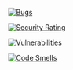 [![Bugs](https://sonarcloud.io/api/project_badges/measure?project=BartoszMa_po_lab6&metric=bugs)](https://sonarcloud.io/summary/new_code?id=BartoszMa_po_lab6)

[![Security Rating](https://sonarcloud.io/api/project_badges/measure?project=BartoszMa_po_lab6&metric=security_rating)](https://sonarcloud.io/summary/new_code?id=BartoszMa_po_lab6)

[![Vulnerabilities](https://sonarcloud.io/api/project_badges/measure?project=BartoszMa_po_lab6&metric=vulnerabilities)](https://sonarcloud.io/summary/new_code?id=BartoszMa_po_lab6)

[![Code Smells](https://sonarcloud.io/api/project_badges/measure?project=BartoszMa_po_lab6&metric=code_smells)](https://sonarcloud.io/summary/new_code?id=BartoszMa_po_lab6)
